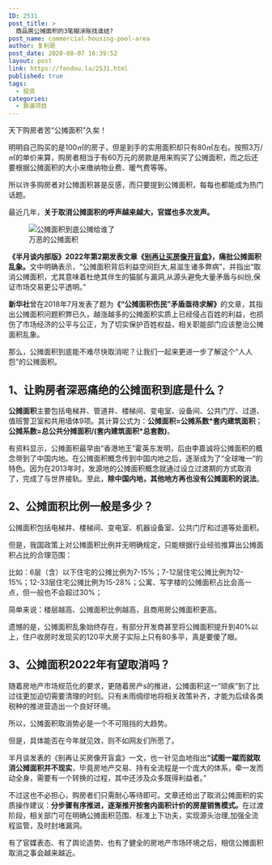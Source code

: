 ```yaml
---
ID: 2531
post_title: >
  商品房公摊面积的3笔糊涂账找谁结?
post_name: commercial-housing-pool-area
author: 复利哥
post_date: 2020-08-07 16:39:52
layout: post
link: https://fendou.la/2531.html
published: true
tags:
  - 投资
categories:
  - 靠谱项目
---
```

<!-- wp:paragraph -->
<p>天下购房者苦“公摊面积”久矣！</p>
<!-- /wp:paragraph -->

<!-- wp:paragraph -->
<p>明明自己购买的是100㎡的房子，但是到手的实用面积却只有80㎡左右。按照3万/㎡的单价来算，购房者相当于有60万元的房款是用来购买了公摊面积，而之后还要根据公摊面积的大小来缴纳物业费、暖气费等等。</p>
<!-- /wp:paragraph -->

<!-- wp:paragraph -->
<p>所以许多购房者对公摊面积甚是反感，而只要提到公摊面积，每每也都能成为热门话题。</p>
<!-- /wp:paragraph -->

<!-- wp:paragraph -->
<p>最近几年，<strong>关于取消公摊面积的呼声越来越大，官媒也多次发声。</strong></p>
<!-- /wp:paragraph -->

<!-- wp:image {"id":14122,"sizeSlug":"full","linkDestination":"none"} -->
<figure class="wp-block-image size-full"><img src="https://cdn.fendou.la/fendou/2022/03/gongtan.png" alt="公摊面积到底公摊给谁了" class="wp-image-14122"/><figcaption>万恶的公摊面积</figcaption></figure>
<!-- /wp:image -->

<!-- wp:paragraph -->
<p><strong>《半月谈内部版》2022年第2期发表文章《<a href="https://view.inews.qq.com/a/20220213A07VCW00" target="_blank" rel="noreferrer noopener">别再让买房像开盲盒</a>》，痛批公摊面积乱象。</strong>文中明确表示，“公摊面积背后利益空间巨大,易滋生诸多弊病”，并指出“取消公摊面积，尤其意味着杜绝其伴生的猫腻与漏洞,从源头避免大量矛盾与纠纷,保证市场交易更公平透明。”</p>
<!-- /wp:paragraph -->

<!-- wp:paragraph -->
<p><strong>新华社</strong>曾在2018年7月发表了题为<strong>《“公摊面积伤民”矛盾亟待求解》</strong>的文章，其指出公摊面积问题积弊已久，越涨越多的公摊面积实质上已经侵占百姓的利益，也损伤了市场经济的公平与公正，为了切实保护百姓权益，相关职能部门应该整治公摊面积乱象。</p>
<!-- /wp:paragraph -->

<!-- wp:paragraph -->
<p>那么，公摊面积到底能不难尽快取消呢？让我们一起来更进一步了解这个“人人怨”的公摊面积。</p>
<!-- /wp:paragraph -->

<!-- wp:heading -->
<h2>1、让购房者深恶痛绝的公摊面积到底是什么？</h2>
<!-- /wp:heading -->

<!-- wp:paragraph -->
<p><strong>公摊面积</strong>主要包括电梯井、管道井、楼梯间、变电室、设备间、公共门厅、过道、值班警卫室和共用墙体9项。其计算公式为：<strong>公摊面积=公摊系数*套内建筑面积</strong>；<strong>公摊系数=总公共分摊面积/(套内建筑面积*总套数)</strong>。</p>
<!-- /wp:paragraph -->

<!-- wp:paragraph -->
<p>有资料显示，公摊面积最早由“香港地王”霍英东发明，后由李嘉诚将公摊面积的概念带到了中国内地。在公摊面积概念传到中国内地之后，逐渐成为了“全球唯一”的特色。因为在2013年时，发源地的公摊面积概念就通过设立过渡期的方式取消了，完成了与世界接轨。至此，<strong>除中国内地，其他地方再也没有公摊面积的说法</strong>。</p>
<!-- /wp:paragraph -->

<!-- wp:heading -->
<h2>2、公摊面积比例一般是多少？</h2>
<!-- /wp:heading -->

<!-- wp:paragraph -->
<p>公摊面积包括电梯井、楼梯间、变电室、机器设备室、公共门厅和过道等处面积。</p>
<!-- /wp:paragraph -->

<!-- wp:paragraph -->
<p>但是，我国政策上对公摊面积比例并无明确规定，只能根据行业经验推算出公摊面积占比的合理范围：</p>
<!-- /wp:paragraph -->

<!-- wp:paragraph -->
<p>比如：6层（含）以下住宅的公摊比例为7-15%；7-12层住宅公摊比例为12-15%；12-33层住宅公摊比例为15-28%；公寓、写字楼的公摊面积占比会高一点，但一般也不会超过30%；</p>
<!-- /wp:paragraph -->

<!-- wp:paragraph -->
<p>简单来说：楼层越高、公摊面积比例越高，且商用房公摊面积更高。</p>
<!-- /wp:paragraph -->

<!-- wp:paragraph -->
<p>遗憾的是，公摊面积乱象始终存在，有部分开发商甚至将公摊面积提升到40%以上，住户收房时发现买的120平大房子实际上只有80多平，真是要傻了眼。</p>
<!-- /wp:paragraph -->

<!-- wp:heading -->
<h2>3、公摊面积2022年有望取消吗？</h2>
<!-- /wp:heading -->

<!-- wp:paragraph -->
<p>随着房地产市场规范化的要求，更随着房产s的推进，公摊面积这一“顽疾”到了比过往更加迫切需要清理的时刻。只有未雨绸缪地将相关政策补齐，才能为后续各类税种的推进营造出一个良好环境。</p>
<!-- /wp:paragraph -->

<!-- wp:paragraph -->
<p>所以，公摊面积取消势必是一个不可阻挡的大趋势。</p>
<!-- /wp:paragraph -->

<!-- wp:paragraph -->
<p>但是，具体能否在今年就见效，则不如网友们所愿了。</p>
<!-- /wp:paragraph -->

<!-- wp:paragraph -->
<p>半月谈发表的《别再让买房像开盲盒》一文，也一针见血地指出<strong>“试图一蹴而就取消公摊面积并不现实</strong>，毕竟房地产交易、持有全流程是一个庞大的体系，牵一发而动全身，需要有一个转换的过程，其中还涉及众多既得利益者。”</p>
<!-- /wp:paragraph -->

<!-- wp:paragraph -->
<p>不过这也不必担心，购房者们只需耐心等待即可。文章还给出了取消公摊面积的实质操作建议：<strong>分步骤有序推进，逐渐推开按套内面积计价的房屋销售模式。</strong>在过渡阶段，相关部门可在明确公摊面积范围、标准上下功夫，实现源头治理,加强全流程监管，及时封堵漏洞。</p>
<!-- /wp:paragraph -->

<!-- wp:paragraph -->
<p>有了官媒表态、有了舆论造势、也有了健全的房地产市场环境之后，相信公摊面积取消之事会越来越近。</p>
<!-- /wp:paragraph -->
